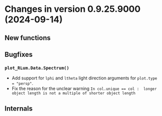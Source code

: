 




<!-- NEWS.md was auto-generated by NEWS.Rmd. Please DO NOT edit by hand!-->

# Changes in version 0.9.25.9000 (2024-09-14)

## New functions

## Bugfixes

### `plot_RLum.Data.Spectrum()`

- Add support for `lphi` and `ltheta` light direction arguments for
  `plot.type = "persp"`.
- Fix the reason for the unclear warning
  `In col.unique == col :  longer object length is not a multiple of shorter object length`

## Internals
